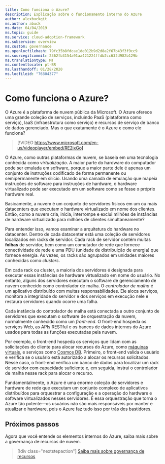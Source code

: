 ```yaml
---
title: Como funciona o Azure?
description: Explicação sobre o funcionamento interno do Azure
author: alexbuckgit
ms.author: abuck
ms.date: 04/04/2019
ms.topic: guide
ms.service: cloud-adoption-framework
ms.subservice: overview
ms.custom: governance
ms.openlocfilehash: 79fc35b8fdcae1de012b9d2d8a2f67b43f3f9cc9
ms.sourcegitcommit: 2362fb3154a91aa421224ffdb2cc632d982b129b
ms.translationtype: MT
ms.contentlocale: pt-BR
ms.lasthandoff: 01/28/2020
ms.locfileid: "76804377"
---
```

<!-- markdownlint-disable MD026 -->

# <a name="how-does-azure-work"></a>Como funciona o Azure?

O Azure é a plataforma de nuvem pública da Microsoft. O Azure oferece uma grande coleção de serviços, incluindo PaaS (plataforma como serviço), IaaS (infraestrutura como serviço) e recursos de serviço de banco de dados gerenciado. Mas o que exatamente é o Azure e como ele funciona?

<!-- markdownlint-disable MD034 -->

> [!VIDEO https://www.microsoft.com/en-us/videoplayer/embed/RE2ixGo]

O Azure, como outras plataformas de nuvem, se baseia em uma tecnologia conhecida como _virtualização_. A maior parte do hardware do computador pode ser emulada em software, porque a maior parte dele é apenas um conjunto de instruções codificado de forma permanente ou semipermanente em silício. Usando uma camada de emulação que mapeia instruções de software para instruções de hardware, o hardware virtualizado pode ser executado em um software como se fosse o próprio hardware real.

Basicamente, a nuvem é um conjunto de servidores físicos em um ou mais datacenters que executam o hardware virtualizado em nome dos clientes. Então, como a nuvem cria, inicia, interrompe e exclui milhões de instâncias de hardware virtualizado para milhões de clientes simultaneamente?

Para entender isso, vamos examinar a arquitetura do hardware no datacenter. Dentro de cada datacenter está uma coleção de servidores localizados em racks de servidor. Cada rack de servidor contém muitas **folhas** de servidor, bem como um comutador de rede que fornece conectividade de rede e uma PDU (unidade de distribuição de energia) que fornece energia. Às vezes, os racks são agrupados em unidades maiores conhecidas como _clusters_.

Em cada rack ou cluster, a maioria dos servidores é designada para executar essas instâncias de hardware virtualizado em nome do usuário. No entanto, alguns dos servidores executam o software de gerenciamento de nuvem conhecido como controlador de malha. O _controlador de malha_ é um aplicativo distribuído com muitas responsabilidades. Ele aloca serviços, monitora a integridade do servidor e dos serviços em execução nele e restaura servidores quando ocorre uma falha.

Cada instância do controlador de malha está conectada a outro conjunto de servidores que executam o software de orquestração da nuvem, normalmente conhecido como um _front-end_. O front-end hospeda os serviços Web, as APIs RESTful e os bancos de dados internos do Azure usados para todas as funções executadas pela nuvem.

Por exemplo, o front-end hospeda os serviços que lidam com as solicitações do cliente para alocar recursos do Azure, como [máquinas virtuais](https://docs.microsoft.com/azure/virtual-machines), e serviços como [Cosmos DB](https://docs.microsoft.com/azure/cosmos-db/introduction). Primeiro, o front-end valida o usuário e verifica se o usuário está autorizado a alocar os recursos solicitados. Nesse caso, o front-end verifica um banco de dados para localizar um rack de servidor com capacidade suficiente e, em seguida, instrui o controlador de malha nesse rack para alocar o recurso.

Fundamentalmente, o Azure é uma enorme coleção de servidores e hardware de rede que executam um conjunto complexo de aplicativos distribuídos para orquestrar a configuração e a operação do hardware e software virtualizados nesses servidores. É essa orquestração que torna o Azure tão potente&mdash;os usuários não são mais responsáveis por manter e atualizar o hardware, pois o Azure faz tudo isso por trás dos bastidores.

## <a name="next-steps"></a>Próximos passos

Agora que você entende os elementos internos do Azure, saiba mais sobre a governança de recursos de nuvem.

> [!div class="nextstepaction"]
> [Saiba mais sobre governança de recursos](../govern/resource-consistency/what-is-governance.md)
